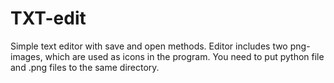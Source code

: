 # TXT-edit
Simple text editor with save and open methods.
Editor includes two png-images, which are used as icons in the program.
You need to put python file and .png files to the same directory.
